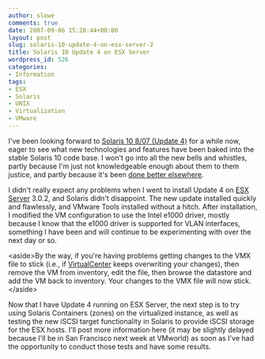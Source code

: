 ```yaml
---
author: slowe
comments: true
date: 2007-09-06 15:28:44+00:00
layout: post
slug: solaris-10-update-4-on-esx-server-2
title: Solaris 10 Update 4 on ESX Server
wordpress_id: 526
categories:
- Information
tags:
- ESX
- Solaris
- UNIX
- Virtualization
- VMware
---
```


I've been looking forward to [Solaris 10 8/07 (Update 4)](http://www.sun.com/software/solaris/) for a while now, eager to see what new technologies and features have been baked into the stable Solaris 10 code base. I won't go into all the new bells and whistles, partly because I'm just not knowledgeable enough about them to them justice, and partly because it's been [done better elsewhere](http://www.c0t0d0s0.eu/archives/3481-Whats-new-in-Solaris-10-0807-aka-Update-4.html).

I didn't really expect any problems when I went to install Update 4 on [ESX Server](http://www.vmware.com/products/vi/esx/) 3.0.2, and Solaris didn't disappoint. The new update installed quickly and flawlessly, and VMware Tools installed without a hitch. After installation, I modified the VM configuration to use the Intel e1000 driver, mostly because I know that the e1000 driver is supported for VLAN interfaces, something I have been and will continue to be experimenting with over the next day or so.

&lt;aside&gt;By the way, if you're having problems getting changes to the VMX file to stick (i.e., if [VirtualCenter](http://www.vmware.com/products/vi/vc/) keeps overwriting your changes), then remove the VM from inventory, edit the file, then browse the datastore and add the VM back to inventory. Your changes to the VMX file will now stick.&lt;/aside&gt;

Now that I have Update 4 running on ESX Server, the next step is to try using Solaris Containers (zones) on the virtualized instance, as well as testing the new iSCSI target functionality in Solaris to provide iSCSI storage for the ESX hosts. I'll post more information here (it may be slightly delayed because I'll be in San Francisco next week at VMworld) as soon as I've had the opportunity to conduct those tests and have some results.
